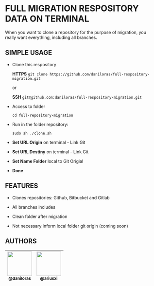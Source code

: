 # FULL MIGRATION RESPOSITORY DATA ON TERMINAL

When you want to clone a repository for the purpose of migration, you really want everything, including all branches.

## SIMPLE USAGE

- Clone this respository

    **HTTPS**
    `git clone https://github.com/daniloras/full-respository-migration.git`

    or 
    
    **SSH**
    `git@github.com:daniloras/full-respository-migration.git`

- Access to folder

    `cd full-repository-migration`

- Run in the folder repository: 
    
    `sudo sh ./clone.sh`

- **Set URL Origin** on terminal - Link Git

- **Set URL Destiny** on terminal - Link Git

- **Set Name Folder** local to Git Origial

- **Done**

## FEATURES

- Clones repositories: Github, Bitbucket and Gitlab

- All branches includes

- Clean folder after migration

- Not necessary inform local folder git origin (coming soon)


## AUTHORS

| [<img src="https://avatars3.githubusercontent.com/u/25010021?s=96&v=4" width=80><br><sub>@daniloras</sub>](https://github.com/daniloras) | [<img src="https://avatars3.githubusercontent.com/u/15126865?s=96&v=4" width=80><br><sub>@ariusxi</sub>](https://github.com/ariusxi) |
| :---: | :---: |
